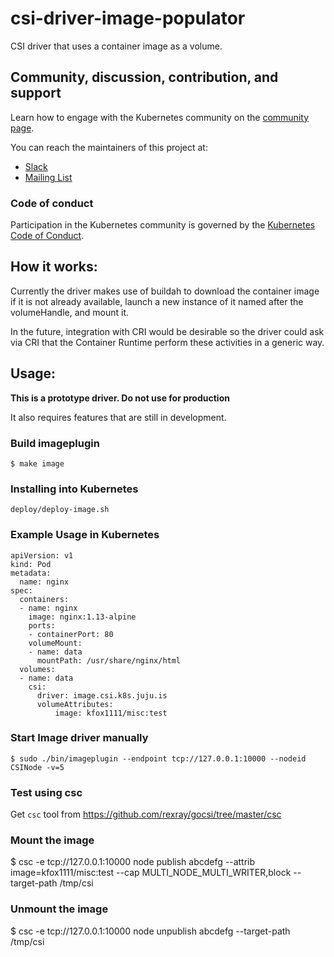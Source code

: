 # csi-driver-image-populator

CSI driver that uses a container image as a volume.

## Community, discussion, contribution, and support

Learn how to engage with the Kubernetes community on the [community page](http://kubernetes.io/community/).

You can reach the maintainers of this project at:

- [Slack](https://kubernetes.slack.com/messages/sig-storage)
- [Mailing List](https://groups.google.com/forum/#!forum/kubernetes-sig-storage)

### Code of conduct

Participation in the Kubernetes community is governed by the [Kubernetes Code of Conduct](code-of-conduct.md).

## How it works:

Currently the driver makes use of buildah to download the container image if it is not already available, launch a new instance of it named after the volumeHandle, and mount it.

In the future, integration with CRI would be desirable so the driver could ask via CRI that the Container Runtime perform these activities in a generic way.

## Usage:

**This is a prototype driver. Do not use for production**

It also requires features that are still in development.

### Build imageplugin
```
$ make image
```

### Installing into Kubernetes
```
deploy/deploy-image.sh
```

### Example Usage in Kubernetes
```
apiVersion: v1
kind: Pod
metadata:
  name: nginx
spec:
  containers:
  - name: nginx
    image: nginx:1.13-alpine
    ports:
    - containerPort: 80
    volumeMount:
    - name: data
      mountPath: /usr/share/nginx/html
  volumes:
  - name: data
    csi:
      driver: image.csi.k8s.juju.is
      volumeAttributes:
          image: kfox1111/misc:test
```

### Start Image driver manually
```
$ sudo ./bin/imageplugin --endpoint tcp://127.0.0.1:10000 --nodeid CSINode -v=5
```

### Test using csc
Get ```csc``` tool from https://github.com/rexray/gocsi/tree/master/csc

### Mount the image
$ csc -e tcp://127.0.0.1:10000 node publish abcdefg --attrib image=kfox1111/misc:test --cap MULTI_NODE_MULTI_WRITER,block --target-path /tmp/csi

### Unmount the image
$ csc -e tcp://127.0.0.1:10000 node unpublish abcdefg --target-path /tmp/csi
